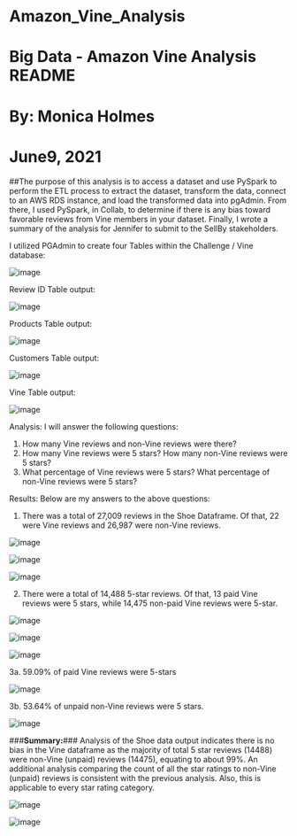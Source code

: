 # Amazon_Vine_Analysis

# Big Data - Amazon Vine Analysis README
# By:  Monica Holmes
# June9, 2021


##The purpose of this analysis is to access a dataset and use PySpark to perform the ETL process to extract the dataset, transform the data, connect to an AWS RDS instance, and load the transformed data into pgAdmin. From there, I used PySpark, in Collab, to determine if there is any bias toward favorable reviews from Vine members in your dataset. Finally, I wrote a summary of the analysis for Jennifer to submit to the SellBy stakeholders. 

I utilized PGAdmin to create four Tables within the Challenge / Vine database:

![image](https://user-images.githubusercontent.com/78371845/123721528-8e3ac200-d854-11eb-832a-36dea742f376.png)


Review ID Table output:

![image](https://user-images.githubusercontent.com/78371845/123721577-a3afec00-d854-11eb-891d-6cbf4a3a5dac.png)


Products Table output:

![image](https://user-images.githubusercontent.com/78371845/123721661-c9d58c00-d854-11eb-98ef-e8b4a63d629f.png)


Customers Table output:

![image](https://user-images.githubusercontent.com/78371845/123721715-e7a2f100-d854-11eb-88da-baa7326f699b.png)


Vine Table output:

![image](https://user-images.githubusercontent.com/78371845/123721760-fab5c100-d854-11eb-8609-57d3e3debb59.png)


Analysis: I will answer the following questions:
1.	How many Vine reviews and non-Vine reviews were there?
2.	How many Vine reviews were 5 stars? How many non-Vine reviews were 5 stars?
3.	What percentage of Vine reviews were 5 stars? What percentage of non-Vine reviews were 5 stars?

Results: Below are my answers to the above questions:
1. There was a total of 27,009 reviews in the Shoe Dataframe. Of that, 22 were Vine reviews and 26,987 were non-Vine reviews. 

![image](https://user-images.githubusercontent.com/78371845/123721806-11f4ae80-d855-11eb-8a07-1f9c4c56c21f.png)

![image](https://user-images.githubusercontent.com/78371845/123721821-191bbc80-d855-11eb-90aa-0862697e78f2.png)

![image](https://user-images.githubusercontent.com/78371845/123721832-1faa3400-d855-11eb-908e-d2843b0fc7fd.png)



2. There were a total of 14,488 5-star reviews.  Of that, 13 paid Vine reviews were 5 stars, while 14,475 non-paid Vine reviews were 5-star. 

![image](https://user-images.githubusercontent.com/78371845/123721857-2df85000-d855-11eb-8f92-fade7b3c7866.png)

![image](https://user-images.githubusercontent.com/78371845/123721871-33559a80-d855-11eb-96b4-caf4d534bd1f.png)

![image](https://user-images.githubusercontent.com/78371845/123721882-38b2e500-d855-11eb-9df0-640de2effa0c.png)


3a. 59.09% of paid Vine reviews were 5-stars

![image](https://user-images.githubusercontent.com/78371845/123721916-48322e00-d855-11eb-8245-849747c8c1ed.png)


3b. 53.64% of unpaid non-Vine reviews were 5 stars.

![image](https://user-images.githubusercontent.com/78371845/123721953-60a24880-d855-11eb-94a7-fa7f38cab91c.png)



###**Summary:**###
Analysis of the Shoe data output indicates there is no bias in the Vine dataframe as the majority of total 5 star reviews (14488)  were non-Vine (unpaid) reviews (14475), equating to about 99%.
An additional analysis comparing the count of all the star ratings to non-Vine (unpaid) reviews is consistent with the previous analysis. Also, this is applicable to every star rating category. 

![image](https://user-images.githubusercontent.com/78371845/123722021-80397100-d855-11eb-8b7d-6f3b755476a4.png)

![image](https://user-images.githubusercontent.com/78371845/123722038-8596bb80-d855-11eb-877a-693dde2c372d.png)







